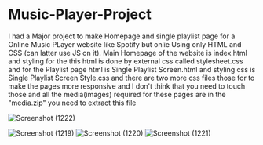 # Music-Player-Project
I had a Major project to make Homepage and single playlist page for a Online Music PLayer website like Spotify but onlie Using only HTML and CSS (can latter use JS on it).  Main Homepage of the website is index.html and styling for the this html is done by external css called stylesheet.css and for the Playlist page html is Single Playlist Screen.html and styling css is Single Playlist Screen Style.css and there are two more css files those for to make the pages more responsive and I don't think that you need to touch those and all the media(images) required for these pages are in the "media.zip" you need to extract this file

![Screenshot (1222)](https://user-images.githubusercontent.com/96687953/155762061-5f66a637-e7da-44fc-bd6b-74c8420ed02c.png)

![Screenshot (1219)](https://user-images.githubusercontent.com/96687953/155762152-3e507103-6d6e-41d8-81c0-5bf35143be7e.png)
![Screenshot (1220)](https://user-images.githubusercontent.com/96687953/155762179-611892d2-4b14-49ed-ba50-6377c311d53c.png)
![Screenshot (1221)](https://user-images.githubusercontent.com/96687953/155762214-0144588a-3f86-4fad-b647-9f4b757dee23.png)

